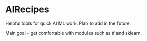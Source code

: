 # AIRecipes
Helpful tools for quick AI ML work.
Plan to add in the future.

Main goal - get comfortable with modules such as tf and sklearn.